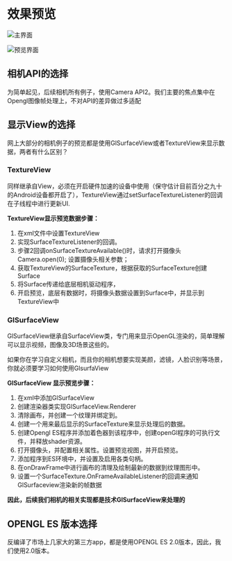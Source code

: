 # 效果预览 #

![主界面](https://upload-images.jianshu.io/upload_images/6338004-1ffde32b4da7ef40.png?imageMogr2/auto-orient/strip%7CimageView2/2/w/1240)

![预览界面](https://upload-images.jianshu.io/upload_images/6338004-896daec1c1933ff6.png?imageMogr2/auto-orient/strip%7CimageView2/2/w/1240)


## 相机API的选择 ##
为简单起见，后续相机所有例子，使用Camera API2。我们主要的焦点集中在Opengl图像帧处理上，不对API的差异做过多适配

## 显示View的选择 ##
网上大部分的相机例子的预览都是使用GlSurfaceView或者TextureView来显示数据，两者有什么区别？



### TextureView ###
同样继承自View，必须在开启硬件加速的设备中使用（保守估计目前百分之九十的Android设备都开启了），TextureView通过setSurfaceTextureListener的回调在子线程中进行更新UI. 

**TextureView显示预览数据步骤：**

1. 在xml文件中设置TextureView
2. 实现SurfaceTextureListener的回调。
3. 步骤2回调onSurfaceTextureAvailable()时，请求打开摄像头Camera.open(0);
设置摄像头相关参数；
4. 获取TextureView的SurfaceTexture，根据获取的SurfaceTexture创建Surface
5. 将Surface传递给底层相机驱动程序，
6. 开启预览，底层有数据时，将摄像头数据设置到Surface中，并显示到TextureView中

### GlSurfaceView ###
GlSurfaceView继承自SurfaceView类，专门用来显示OpenGL渲染的，简单理解可以显示视频，图像及3D场景这些的。

如果你在学习自定义相机，而且你的相机想要实现美颜，滤镜，人脸识别等场景，你就必须要学习如何使用GlsurfaView

**GlSurfaceView 显示预览步骤：**

1. 在xml中添加GlSurfaceView
2. 创建渲染器类实现GlSurfaceView.Renderer
3. 清除画布，并创建一个纹理并绑定到。
4. 创建一个用来最后显示的SurfaceTexture来显示处理后的数据。
5. 创建Opengl ES程序并添加着色器到该程序中，创建openGl程序的可执行文件，并释放shader资源。
6. 打开摄像头，并配置相关属性。设置预览视图，并开启预览。
7. 添加程序到ES环境中，并设置及启用各类句柄。
8. 在onDrawFrame中进行画布的清理及绘制最新的数据到纹理图形中。
9. 设置一个SurfaceTexture.OnFrameAvailableListener的回调来通知GlSurfaceview渲染新的帧数据

**因此，后续我们相机的相关实现都是技术GlSurfaceView来处理的**

## OPENGL ES 版本选择 ##

反编译了市场上几家大的第三方app，都是使用OPENGL ES 2.0版本，因此，我们使用2.0版本。
